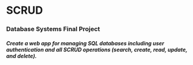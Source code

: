 # SCRUD

### Database Systems Final Project

##### Create a web app for managing SQL databases including user authentication and all SCRUD operations (search, create, read, update, and delete).
